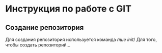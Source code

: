 # Инструкция по работе с GIT

## Создание репозитория
Для создания репозитория используется команда *пше init*/ Для того, чтобы создать репозиторий...
